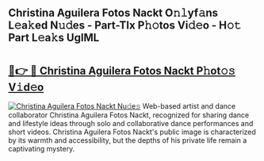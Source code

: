 ## Christina Aguilera Fotos Nackt O𝚗𝚕yf𝚊ns L𝚎a𝚔ed N𝚞𝚍es - Part-TIx P𝚑𝚘tos Vi𝚍𝚎o - H𝚘𝚝 Part L𝚎a𝚔s UglML

# <h2><a href="http://kf0ftnj.oniu.top/?m=Christina+Aguilera+Fotos+Nackt">🔗👉 🔴 Christina Aguilera Fotos Nackt P𝚑ot𝚘𝚜 V𝚒d𝚎o</a></h2>

[![Christina Aguilera Fotos Nackt Nu𝚍e𝚜](https://i.imgur.com/0qMVB7G.gif)](http://kf0ftnj.oniu.top/?m=Christina+Aguilera+Fotos+Nackt)
Web-based artist and dance collaborator Christina Aguilera Fotos Nackt, recognized for sharing dance and lifestyle ideas through solo and collaborative dance performances and short videos. Christina Aguilera Fotos Nackt's public image is characterized by its warmth and accessibility, but the depths of his private life remain a captivating mystery.  
